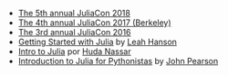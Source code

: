- [The 5th annual JuliaCon 2018](https://www.youtube.com/playlist?list=PLP8iPy9hna6Qsq5_-zrg0NTwqDSDYtfQB)
- [The 4th annual JuliaCon 2017 (Berkeley)](https://www.youtube.com/playlist?list=PLP8iPy9hna6QpP6vqZs408etJVECPKIev)
- [The 3rd annual JuliaCon 2016](https://www.youtube.com/playlist?list=PLP8iPy9hna6SQPwZUDtAM59-wPzCPyD_S)
- [Getting Started with Julia](https://www.youtube.com/watch?v=pHQdSmySQ_w&list=UU6LD83Gx-mFVq9y33w0YEug)
  by [Leah Hanson](https://twitter.com/astrieanna)
- [Intro to Julia](https://youtu.be/8mZRIRHAZfo) por
  [Huda Nassar](https://twitter.com/nassarhuda)
- [Introduction to Julia for Pythonistas](https://youtu.be/Cj6bjqS5otM) by [John Pearson](https://twitter.com/jmxpearson)
